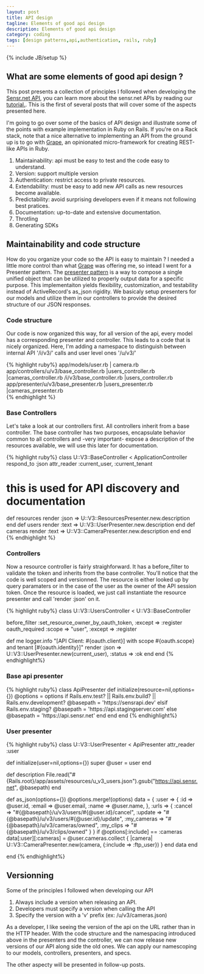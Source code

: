 ```yaml
---
layout: post
title: API design
tagline: Elements of good api design
description: Elements of good api design
category: coding
tags: [design patterns,api,authentication, rails, ruby]
---
```

{% include JB/setup %}

<h2>What are some elements of good api design ?</h2>
<p>
This post presents a collection of principles I followed when developing the <a href="https://sensr.net">Sensr.net API</a>, you can learn more about the sensr.net APIs by reading our <a href="http://yacc.github.com/sensrapi-tutorials/">tutorial.</a>. This is the first of several posts that will cover some of the aspects presented here.
</p>
<p>
I'm going to go over some of the basics of API design and illustrate some of the points with example implementation in Ruby on Rails.
If you're on a Rack stack, note that a nice alternative to implementing an API from the ground up is to go with <a href="https://github.com/intridea/grape">Grape</a>, an opinionated micro-framework for creating REST-like APIs in Ruby.
<ol>
	<li>Maintainability: api must be easy to test and the code easy to understand.</li>
	<li>Version: support multiple version</li>
	<li>Authentication: restrict access to private resources.</li>
	<li>Extendability: must be easy to add new API calls as new resources become available.</li>
	<li>Predictability: avoid surprising developers even if it means not following best pratices.</li>
	<li>Documentation: up-to-date and extensive documentation.</li>
	<li>Throtling</li>
	<li>Generating SDKs</li>
</ol>	
</p>

<h2>Maintainability and code structure</h2>
How do you organize your code so the API is easy to maintain ? I needed a little more control than what <a href="https://github.com/intridea/grape">Grape</a> was offering me, so intead I went for a Presenter pattern. The <a href="http://www.amazon.com/gp/product/0321127420">presenter pattern</a>
 is a way to compose a single unified object that can be utilized to properly output data for a specific purpose.
This implementaiton yields flexibility, customization, and testability instead of ActiveRecord's as_json rigidity. We basicaly setup presenters for our models and utilize them in our controllers to provide the desired structure of our JSON responses.  

<h3>Code structure</h3>
Our code is now organized this way, for all version of the api, every model has a corresponding presenter and controller.
This leads to a code that is nicely organized. Here, I'm adding a namespace to distinguish between internal API '/i/v3/' calls and user level ones '/u/v3/'

{% highlight ruby%}
app/models/user.rb
          | camera.rb
app/controllers/u/v3/base_controller.rb
                    |users_controller.rb
                    |cameras_controller.rb
               /i/v3/base_controller.rb
                    |users_controller.rb
app/presenter/u/v3/base_presenter.rb
                    |users_presenter.rb                     
                    |cameras_presenter.rb                     
{% endhighlight %}

<h3>Base Controllers</h3>
Let's take a look at our controllers first. All controllers inherit from a base controller. 
The base controller has two purposes, encapsulate behavior common to all controllers and -very important- expose a description of the resources available, we will use this later for documentation. 

{% highlight ruby%}
class U::V3::BaseController < ApplicationController  
  respond_to :json
  attr_reader :current_user, :current_tenant
  
  # this is used for API discovery and documentation
  def resources
    render :json => U::V3::ResourcesPresenter.new.description
  end
  def users
    render :text => U::V3::UserPresenter.new.description
  end
  def cameras
    render :text => U::V3::CameraPresenter.new.description
  end
end
{% endhighlight %}

<h3>Controllers</h3>

Now a resource controller is fairly straighforward. It has a before_filter to validate the token and inherits from the base controller. You'll notice that the code is well scoped and versionned. The resource is either looked up by query paramaters or in the case of the user as the owner of the API session token.
Once the resource is loaded, we just call instantiate the resource presenter and call 'render :json' on it. 

{% highlight ruby%}
class U::V3::UsersController < U::V3::BaseController

  before_filter :set_resource_owner_by_oauth_token,  :except => :register
  oauth_required :scope => "user", :except => :register
  
  def me
    logger.info "[API Client: #{oauth.client}] with scope #{oauth.scope} and tenant  [#{oauth.identity}]"
    render :json => U::V3::UserPresenter.new(current_user), :status => :ok
  end
end
{% endhighlight%}

<h3>Base api presenter</h3>
{% highlight ruby%}
class ApiPresenter
  def initialize(resource=nil,options={})
    @options = options
    if Rails.env.test? || Rails.env.build? || Rails.env.development? 
      @basepath = 'https://sensrapi.dev'
    elsif Rails.env.staging?
      @basepath = 'https://api.stagingserver.com'
    else
      @basepath = 'https://api.sensr.net'          
    end    
  end
end
{% endhighlight%}

<h3>User presenter</h3>
{% highlight ruby%}
class U::V3::UserPresenter < ApiPresenter
  attr_reader :user

  def initialize(user=nil,options={})
    super
    @user = user
  end

  def description
    File.read("#{Rails.root}/app/assets/resources/u_v3_users.json").gsub("https://api.sensr.net", @basepath)
  end
  
  def as_json(options={})
    @options.merge!(options)
    data = {
      :user => {
        :id => @user.id,
        :email => @user.email,
        :name  => @user.name,
      },
      :urls => {
        :cancel => "#{@basepath}/u/v3/users/#{@user.id}/cancel",
        :update => "#{@basepath}/u/v3/users/#{@user.id}/update",
        :my_cameras => "#{@basepath}/u/v3/cameras/owned",
        :my_clips => "#{@basepath}/u/v3/clips/owned"      }
    }
    if @options[:include] == :cameras
      data[:user][:cameras] = @user.cameras.collect { |camera| U::V3::CameraPresenter.new(camera, {:include => :ftp_user}) }
    end
    data
  end
     
end
{% endhighlight%}

<h2>Versionning</h2>
<p>
Some of the principles I followed when developing our API
<ol>
	<li>Always include a version when releasing an API.</li>
	<li>Developers must specify a version when calling the API</li>
	<li>Specify the version with a 'v' prefix (ex: /u/v3/cameras.json)</li>
</ol>
</p>
<p>
As a developer, I like seeing the version of the api on the URL rather than in the HTTP header.
With the code structure and the namespacing introduced above in the presenters and the controller, we can now release new versions of our API along side the old ones. We can apply our namescoping to our models, controllers, presenters, and specs.
</p>

The other aspecty will be presented in follow-up posts.